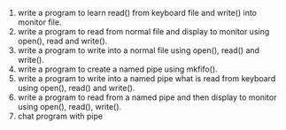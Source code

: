 1. write a program to learn read() from keyboard file and write() into monitor file.
2. write a program to read from normal file and display to monitor using open(), read and write().
3. write a program to write into a normal file using open(), read() and write().
4. write a program to create a named pipe using mkfifo().
5. write a program to write into a named pipe what is read from keyboard using open(), read() and write().
6. write a program to read from a named pipe and then display to monitor using open(), read(), write().
7. chat program with pipe
